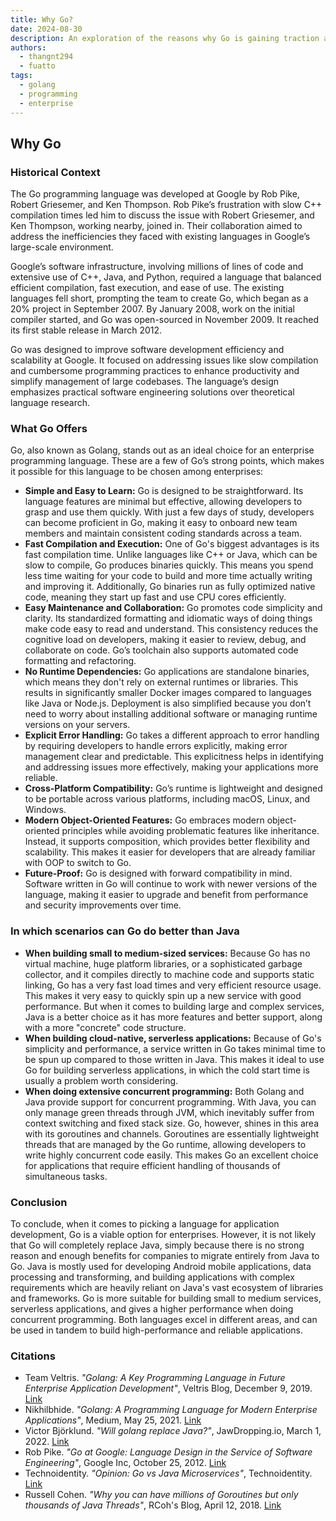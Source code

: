 ```yaml
---
title: Why Go?
date: 2024-08-30
description: An exploration of the reasons why Go is gaining traction as a preferred programming language for enterprise-level software development, including its simplicity, efficiency, and robust standard library.
authors:
  - thangnt294
  - fuatto
tags:
  - golang
  - programming
  - enterprise
---
```


## Why Go

### Historical Context

The Go programming language was developed at Google by Rob Pike, Robert Griesemer, and Ken Thompson. Rob Pike’s frustration with slow C++ compilation times led him to discuss the issue with Robert Griesemer, and Ken Thompson, working nearby, joined in. Their collaboration aimed to address the inefficiencies they faced with existing languages in Google’s large-scale environment.

Google’s software infrastructure, involving millions of lines of code and extensive use of C++, Java, and Python, required a language that balanced efficient compilation, fast execution, and ease of use. The existing languages fell short, prompting the team to create Go, which began as a 20% project in September 2007. By January 2008, work on the initial compiler started, and Go was open-sourced in November 2009. It reached its first stable release in March 2012.

Go was designed to improve software development efficiency and scalability at Google. It focused on addressing issues like slow compilation and cumbersome programming practices to enhance productivity and simplify management of large codebases. The language’s design emphasizes practical software engineering solutions over theoretical language research.

### What Go Offers

Go, also known as Golang, stands out as an ideal choice for an enterprise programming language. These are a few of Go’s strong points, which makes it possible for this language to be chosen among enterprises:

- **Simple and Easy to Learn:** Go is designed to be straightforward. Its language features are minimal but effective, allowing developers to grasp and use them quickly. With just a few days of study, developers can become proficient in Go, making it easy to onboard new team members and maintain consistent coding standards across a team.
- **Fast Compilation and Execution:** One of Go's biggest advantages is its fast compilation time. Unlike languages like C++ or Java, which can be slow to compile, Go produces binaries quickly. This means you spend less time waiting for your code to build and more time actually writing and improving it. Additionally, Go binaries run as fully optimized native code, meaning they start up fast and use CPU cores efficiently.
- **Easy Maintenance and Collaboration:** Go promotes code simplicity and clarity. Its standardized formatting and idiomatic ways of doing things make code easy to read and understand. This consistency reduces the cognitive load on developers, making it easier to review, debug, and collaborate on code. Go’s toolchain also supports automated code formatting and refactoring.
- **No Runtime Dependencies:** Go applications are standalone binaries, which means they don't rely on external runtimes or libraries. This results in significantly smaller Docker images compared to languages like Java or Node.js. Deployment is also simplified because you don’t need to worry about installing additional software or managing runtime versions on your servers.
- **Explicit Error Handling:** Go takes a different approach to error handling by requiring developers to handle errors explicitly, making error management clear and predictable. This explicitness helps in identifying and addressing issues more effectively, making your applications more reliable.
- **Cross-Platform Compatibility:** Go’s runtime is lightweight and designed to be portable across various platforms, including macOS, Linux, and Windows.
- **Modern Object-Oriented Features:** Go embraces modern object-oriented principles while avoiding problematic features like inheritance. Instead, it supports composition, which provides better flexibility and scalability. This makes it easier for developers that are already familiar with OOP to switch to Go.
- **Future-Proof:** Go is designed with forward compatibility in mind. Software written in Go will continue to work with newer versions of the language, making it easier to upgrade and benefit from performance and security improvements over time.

### In which scenarios can Go do better than Java

- **When building small to medium-sized services:** Because Go has no virtual machine, huge platform libraries, or a sophisticated garbage collector, and it compiles directly to machine code and supports static linking, Go has a very fast load times and very efficient resource usage. This makes it very easy to quickly spin up a new service with good performance. But when it comes to building large and complex services, Java is a better choice as it has more features and better support, along with a more "concrete" code structure.
- **When building cloud-native, serverless applications:** Because of Go's simplicity and performance, a service written in Go takes minimal time to be spun up compared to those written in Java. This makes it ideal to use Go for building serverless applications, in which the cold start time is usually a problem worth considering.
- **When doing extensive concurrent programming:** Both Golang and Java provide support for concurrent programming. With Java, you can only manage green threads through JVM, which inevitably suffer from context switching and fixed stack size. Go, however, shines in this area with its goroutines and channels. Goroutines are essentially lightweight threads that are managed by the Go runtime, allowing developers to write highly concurrent code easily. This makes Go an excellent choice for applications that require efficient handling of thousands of simultaneous tasks.

### Conclusion

To conclude, when it comes to picking a language for application development, Go is a viable option for enterprises. However, it is not likely that Go will completely replace Java, simply because there is no strong reason and enough benefits for companies to migrate entirely from Java to Go. Java is mostly used for developing Android mobile applications, data processing and transforming, and building applications with complex requirements which are heavily reliant on Java's vast ecosystem of libraries and frameworks. Go is more suitable for building small to medium services, serverless applications, and gives a higher performance when doing concurrent programming. Both languages excel in different areas, and can be used in tandem to build high-performance and reliable applications.

### Citations

- Team Veltris. _"Golang: A Key Programming Language in Future Enterprise Application Development"_, Veltris Blog, December 9, 2019. [Link](https://www.veltris.com/blogs/digital-engineering/why-go-lang-future-enterprise-application-development/)
- Nikhilbhide. _"Golang: A Programming Language for Modern Enterprise Applications"_, Medium, May 25, 2021. [Link](https://faun.pub/golang-a-programming-language-for-modern-enterprise-applications-b117f64d00f6)
- Victor Björklund. _"Will golang replace Java?"_, JawDropping.io, March 1, 2022. [Link](https://jawdropping.io/blog/golang-replace-java/)
- Rob Pike. _"Go at Google: Language Design in the Service of Software Engineering"_, Google Inc, October 25, 2012. [Link](https://go.dev/talks/2012/splash.article)
- Technoidentity. _"Opinion: Go vs Java Microservices"_, Technoidentity. [Link](https://www.technoidentity.com/insights/opinion-go-vs-java-microservices/)
- Russell Cohen. _"Why you can have millions of Goroutines but only thousands of Java Threads"_, RCoh's Blog, April 12, 2018. [Link](https://rcoh.me/posts/why-you-can-have-a-million-go-routines-but-only-1000-java-threads/)

